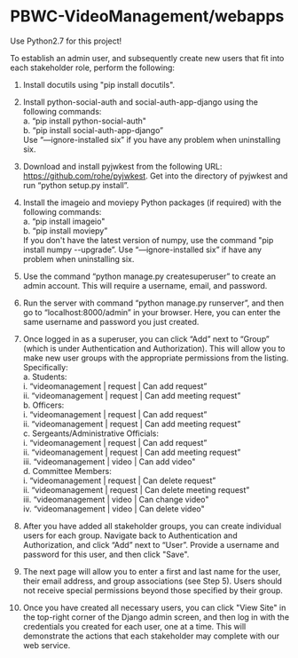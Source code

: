 # PBWC-VideoManagement/webapps

Use Python2.7 for this project!

To establish an admin user, and subsequently create new users that fit into each stakeholder role, perform the following: 

1. Install docutils using "pip install docutils".

2. Install python-social-auth and social-auth-app-django using the following commands:
        <br/> a. “pip install python-social-auth"
        <br/> b. “pip install social-auth-app-django”
   <br/> Use “—ignore-installed six” if you have any problem when uninstalling six.

3. Download and install pyjwkest from the following URL: https://github.com/rohe/pyjwkest. Get into the directory of pyjwkest and run “python setup.py install”.

4. Install the imageio and moviepy Python packages (if required) with the following commands:
        <br/> a. “pip install imageio"
        <br/> b. “pip install moviepy”
    <br/> If you don't have the latest version of numpy, use the command "pip install numpy --upgrade”. Use “—ignore-installed six” if have any problem when uninstalling six.

5. Use the command “python manage.py createsuperuser” to create an admin account. This will require a username, email, and password.

6. Run the server with command “python manage.py runserver”, and then go to “localhost:8000/admin” in your browser. Here, you can enter the same username and password you just created.

7. Once logged in as a superuser, you can click “Add” next to “Group” (which is under Authentication and Authorization). This will allow you to make new user groups with the appropriate permissions from the listing. Specifically:
        <br/> a. Students:
            <br/> i. “videomanagement | request | Can add request”
            <br/> ii. “videomanagement | request | Can add meeting request”
        <br/> b. Officers:
            <br/> i. “videomanagement | request | Can add request”
            <br/> ii. “videomanagement | request | Can add meeting request”
        <br/> c. Sergeants/Administrative Officials:
            <br/> i. “videomanagement | request | Can add request”
            <br/> ii. “videomanagement | request | Can add meeting request”
            <br/> iii. “videomanagement | video | Can add video"
        <br/> d. Committee Members:
            <br/> i. “videomanagement | request | Can delete request”
            <br/> ii. “videomanagement | request | Can delete meeting request”
            <br/> iii. “videomanagement | video | Can change video"
            <br/> iv. “videomanagement | video | Can delete video"

8. After you have added all stakeholder groups, you can create individual users for each group. Navigate back to Authentication and Authorization, and click “Add” next to “User”. Provide a username and password for this user, and then click "Save".

9. The next page will allow you to enter a first and last name for the user, their email address, and group associations (see Step 5). Users should not receive special permissions beyond those specified by their group.

10. Once you have created all necessary users, you can click "View Site" in the top-right corner of the Django admin screen, and then log in with the credentials you created for each user, one at a time. This will demonstrate the actions that each stakeholder may complete with our web service.




